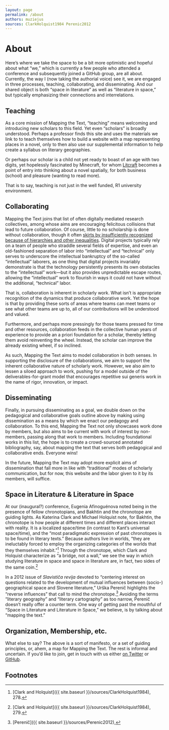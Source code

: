 ```yaml
---
layout: page
permalink: /about
authors: muziejus
sources: ClarkHolquist1984 Perenic2012
---
```


# About

Here’s where we take the space to be a bit more optimistic and hopeful about
what “we,” which is currently a few people who attended a conference and
subsequently joined a GitHub group, are all about. Currently, the way I (now
taking the authorial voice) see it, we are engaged in three processes,
teaching, collaborating, and disseminating. And our shared object is both
“space in literature” as well as “literature in space,” but typically
emphasizing their connections and interrelations.

## Teaching

As a core mission of Mapping the Text, “teaching” means welcoming and
introducing new scholars to this field. Yet even “scholars” is broadly
understood. Perhaps a professor finds this site and uses the materials we link
to to teach themselves how to build a website with a map representing places
in a novel, only to then also use our supplemental information to help create
a syllabus on literary geographies.

Or perhaps our scholar is a child not yet ready to boast of an age with two
digits, yet hopelessly fascinated by Minecraft, for whom
[Litcraft](https://chronotopiccartography.wordpress.com/litcraft/) becomes a
point of entry into thinking about a novel spatially, for both business
(school) and pleasure (wanting to read more). 

That is to say, teaching is not just in the well funded, R1 university
environment.

## Collaborating

Mapping the Text joins that list of often digitally mediated research
collectives, among whose aims are encouraging felicitous collisions that lead
to future collaboration. Of course, little to no scholarship is done without
collaboration, though it often [skirts by insufficiently recognized because of
hierarchies and other inequalities](https://www.npr.org/2017/03/30/521931310/-thanksfortyping-spotlights-unnamed-women-in-literary-acknowledgements).
Digital projects typically rely on a team of people who straddle several fields of
expertise, and even an old-fashioned separation of labor into “intellectual”
and “technical” only serves to underscore the intellectual bankruptcy of the
so-called “intellectual” laborers, as one thing that digital projects
invariably demonstrate is that the technology persistently presents its own
obstacles to the “intellectual” work—but it also provides unpredictable escape
routes, allowing the “intellectual” work to flourish in ways it could not have
without the additional, “technical” labor.

That is, collaboration is inherent in scholarly work. What isn’t is
appropriate recognition of the dynamics that produce collaborative work. Yet
the hope is that by providing these sorts of areas where teams can meet teams
or see what other teams are up to, all of our contributions will be understood
and valued.

Furthermore, and perhaps more pressingly for those teams pressed for time and
other resources, collaboration feeds in the collective human years of
experience to provide an a priori foundation for a scholar, thereby letting
them avoid reinventing the wheel. Instead, the scholar can improve the
already existing wheel, if so inclined. 

As such, Mapping the Text aims to model collaboration in both senses. In
supporting the disclosure of the collaborations, we aim to support the
inherent collaborative nature of scholarly work. However, we also aim to
lessen a siloed approach to work, pushing for a model outside of the
deliverables-for-grant model that encourages repetitive sui generis work in
the name of rigor, innovation, or impact.

## Disseminating

Finally, in pursuing disseminating as a goal, we double down on the
pedagogical and collaborative goals outline above by making using
dissemination as a means by which we enact our pedagogy and collaboration. To
this end, Mapping the Text not only showcases work done by members, but also
aims to be current with work of interest by non-members, passing along that
work to members. Including foundational works in this list, the hope is to
create a crowd-sourced annotated bibliography, say, about mapping the text
that serves both pedagogical and collaborative ends. Everyone wins!

In the future, Mapping the Text may adopt more explicit aims of dissemination
that fall more in like with “traditional” modes of scholarly communication,
but for now, this website and the labor given to it by its members, will
suffice.

## Space in Literature & Literature in Space

At our (inaugural?) conference, Eugenia Afinoguénova noted being in the
presence of fellow chronotopians, and Bakhtin and the chronotope are guiding
lights. As Katerina Clark and Michael Holquist note, for Bakhtin, the
chronotope is how people at different times and different places interact with
reality. It is a localized space/time (in contrast to Kant’s universal
space/time), and the “most paradigmatic expression of past chronotopes is to
be found in literary texts.” Because authors live in worlds, “they are
ineluctably forced to employ the organizing categories of the worlds that they
themselves inhabit.”[^1] Through the chronotope, which Clark and Holquist
characterize as “a bridge, not a wall,” we see the way in which studying
literature in space and space in literature are, in fact, two sides of the
same coin.[^2] 

In a 2012 issue of _Slavističa revija_ devoted to “centering interest on
questions related to the development of mutual influences between (socio-)
geographical space and Slovene literature,” Urška Perenič highlights the
“reverse influences” that call to mind the chronotope.[^3] Avoiding the terms
“literary geography” and “literary cartography” as too narrow, Perenič doesn’t
really offer a counter term. One way of getting past the mouthful of “Space in
Literature and Literature in Space,” we believe, is by talking about “mapping
the text.” 

## Organization, Membership, etc.

What else to say? The above is a sort of manifesto, or a set of guiding
principles, or, ahem, a map for Mapping the Text. The rest is informal and
uncertain. If you’d like to join, get in touch with us either [on
Twitter](http://www.twitter.com/maptxt) or
[GitHub](http://github.com/mapping-the-text/).

## Footnotes

[^1]: [Clark and Holquist]({{ site.baseurl }}/sources/ClarkHolquist1984), 278.

[^2]: [Clark and Holquist]({{ site.baseurl }}/sources/ClarkHolquist1984), 279.

[^3]: [Perenič]({{ site.baseurl }}/sources/Perenic2012), 


